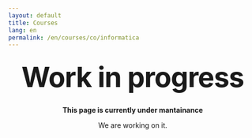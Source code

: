 ```yaml
---
layout: default
title: Courses
lang: en
permalink: /en/courses/co/informatica
---
```


<style type="text/css" media="screen">
  .container {
    margin: 10px auto;
    max-width: 600px;
    text-align: center;
  }
  h1 {
    margin: 30px 0;
    font-size: 4em;
    line-height: 1;
    letter-spacing: -1px;
  }
</style>


<div class="container">
  <h1>Work in progress</h1>

  <p><strong>This page is currently under mantainance</strong></p>
  <p>We are working on it.</p>
</div>